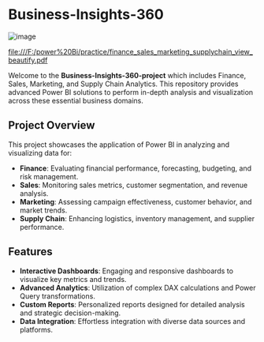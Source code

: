 # Business-Insights-360
![image](https://github.com/user-attachments/assets/2227d825-f9fc-4b85-98b4-8438d461e5ad)

[file:///F:/power%20Bi/practice/finance_sales_marketing_supplychain_view_beautify.pdf](https://github.com/fariarahman93/Business-Insights-360/blob/main/finance_sales_marketing_supplychain_view_beautify.pdf)


Welcome to the **Business-Insights-360-project** which includes Finance, Sales, Marketing, and Supply Chain Analytics. This repository provides advanced Power BI solutions to perform in-depth analysis and visualization across these essential business domains.

## Project Overview

This project showcases the application of Power BI in analyzing and visualizing data for:

- **Finance**: Evaluating financial performance, forecasting, budgeting, and risk management.
- **Sales**: Monitoring sales metrics, customer segmentation, and revenue analysis.
- **Marketing**: Assessing campaign effectiveness, customer behavior, and market trends.
- **Supply Chain**: Enhancing logistics, inventory management, and supplier performance.

## Features

- **Interactive Dashboards**: Engaging and responsive dashboards to visualize key metrics and trends.
- **Advanced Analytics**: Utilization of complex DAX calculations and Power Query transformations.
- **Custom Reports**: Personalized reports designed for detailed analysis and strategic decision-making.
- **Data Integration**: Effortless integration with diverse data sources and platforms.
